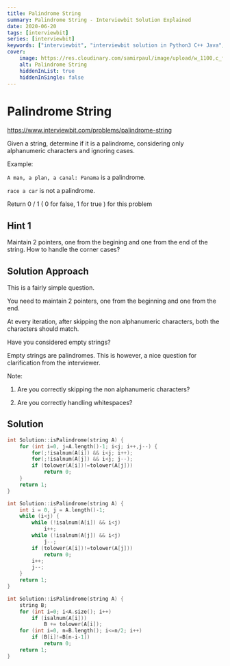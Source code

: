 ```yaml
---
title: Palindrome String
summary: Palindrome String - Interviewbit Solution Explained
date: 2020-06-20
tags: [interviewbit]
series: [interviewbit]
keywords: ["interviewbit", "interviewbit solution in Python3 C++ Java", "Palindrome String Solution Explained"]
cover:
    image: https://res.cloudinary.com/samirpaul/image/upload/w_1100,c_fit,co_rgb:FFFFFF,l_text:Arial_75_bold:Palindrome String - Solution Explained/problem-solving.webp
    alt: Palindrome String
    hiddenInList: true
    hiddenInSingle: false
---
```


# Palindrome String

https://www.interviewbit.com/problems/palindrome-string

Given a string, determine if it is a palindrome, considering only alphanumeric characters and ignoring cases.

Example:

`A man, a plan, a canal: Panama` is a palindrome.

`race a car` is not a palindrome.

Return 0 / 1 ( 0 for false, 1 for true ) for this problem

## Hint 1

Maintain 2 pointers, one from the begining and one from the end of the string. How to handle the corner cases?


## Solution Approach

This is a fairly simple question.

You need to maintain 2 pointers, one from the beginning and one from the end.

At every iteration, after skipping the non alphanumeric characters, both the characters should match.

Have you considered empty strings?

Empty strings are palindromes. This is however, a nice question for clarification from the interviewer.

Note:

1. Are you correctly skipping the non alphanumeric characters?

2. Are you correctly handling whitespaces?


## Solution

```cpp
int Solution::isPalindrome(string A) {
    for (int i=0, j=A.length()-1; i<j; i++,j--) {
        for(;!isalnum(A[i]) && i<j; i++);
        for(;!isalnum(A[j]) && i<j; j--);
        if (tolower(A[i])!=tolower(A[j]))
            return 0;
    }
    return 1;
}

int Solution::isPalindrome(string A) {
    int i = 0, j = A.length()-1;
    while (i<j) {
        while (!isalnum(A[i]) && i<j)
            i++;
        while (!isalnum(A[j]) && i<j)
            j--;
        if (tolower(A[i])!=tolower(A[j]))
            return 0;
        i++;
        j--;
    }
    return 1;
}

int Solution::isPalindrome(string A) {
    string B;
    for (int i=0; i<A.size(); i++)
        if (isalnum(A[i]))
            B += tolower(A[i]);
    for (int i=0, n=B.length(); i<=n/2; i++)
        if (B[i]!=B[n-i-1])
            return 0;
    return 1;
}

```